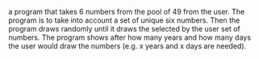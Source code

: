 a program that takes 6 numbers from the pool of 49 from the user.
The program is to take into account a set of unique six numbers. 
Then the program draws randomly until it draws the selected by the user set of numbers.
The program shows after how many years and how many days the user would draw the numbers (e.g. x years and x days are needed).